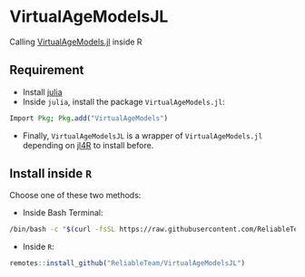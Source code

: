 # VirtualAgeModelsJL

Calling [VirtualAgeModels.jl](https://) inside R

## Requirement

* Install [julia](https://julialang.org)
* Inside `julia`, install the package `VirtualAgeModels.jl`:
``` julia
Import Pkg; Pkg.add("VirtualAgeModels")
```
* Finally, `VirtualAgeModelsJL` is a wrapper of `VirtualAgeModels.jl` depending on [jl4R](https://github.com/rcqls/jl4R) to install before.

## Install inside `R`

Choose one of these two methods:

* Inside Bash Terminal:
``` bash
/bin/bash -c "$(curl -fsSL https://raw.githubusercontent.com/ReliableTeam/VirtualAgeModelsJL/HEAD/inst/install.sh)"
```
* Inside `R`:
``` R
remotes::install_github("ReliableTeam/VirtualAgeModelsJL")
```
